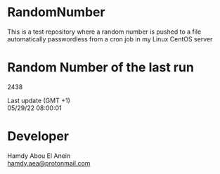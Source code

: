 # RandomNumber    
This is a test repository where a random number is pushed to a file automatically passwordless from a cron job in my Linux CentOS server    
# Random Number of the last run   
2438
      
Last update (GMT +1)    
05/29/22 08:00:01
# Developer    
Hamdy Abou El Anein   
hamdy.aea@protonmail.com

